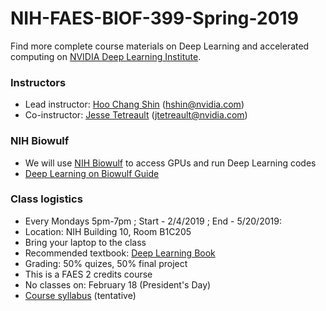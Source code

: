 # NIH-FAES-BIOF-399-Spring-2019

Find more complete course materials on Deep Learning and accelerated computing on [NVIDIA Deep Learning Institute](https://www.nvidia.com/en-us/deep-learning-ai/education/).

### Instructors
* Lead instructor: [Hoo Chang Shin](http://uk.linkedin.com/pub/hoo-chang-shin/23/a3b/200) (hshin@nvidia.com)
* Co-instructor: [Jesse Tetreault](https://www.linkedin.com/in/jesse-tetreault/) (jtetreault@nvidia.com)

### NIH Biowulf
* We will use [NIH Biowulf](https://hpc.nih.gov/docs/userguide.html) to access GPUs and run Deep Learning codes
* [Deep Learning on Biowulf Guide](https://hpc.nih.gov/docs/deep_learning.html)

### Class logistics
* Every Mondays 5pm-7pm ; Start - 2/4/2019 ; End - 5/20/2019:
* Location: NIH Building 10, Room B1C205
* Bring your laptop to the class
* Recommended textbook: [Deep Learning Book](https://www.deeplearningbook.org/)
* Grading: 50% quizes, 50% final project
* This is a FAES 2 credits course
* No classes on: February 18 (President's Day)
* [Course syllabus](https://github.com/khcs/NIH-FAES-BIOF-399-Spring-2019/blob/master/week-01/BIOF399-syllabus.md) (tentative)